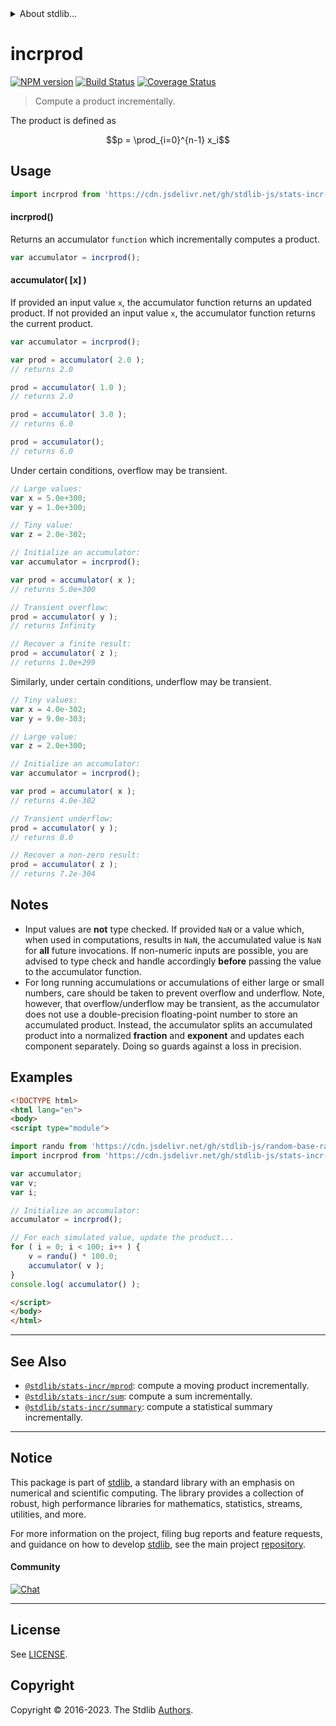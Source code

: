 <!--

@license Apache-2.0

Copyright (c) 2018 The Stdlib Authors.

Licensed under the Apache License, Version 2.0 (the "License");
you may not use this file except in compliance with the License.
You may obtain a copy of the License at

   http://www.apache.org/licenses/LICENSE-2.0

Unless required by applicable law or agreed to in writing, software
distributed under the License is distributed on an "AS IS" BASIS,
WITHOUT WARRANTIES OR CONDITIONS OF ANY KIND, either express or implied.
See the License for the specific language governing permissions and
limitations under the License.

-->


<details>
  <summary>
    About stdlib...
  </summary>
  <p>We believe in a future in which the web is a preferred environment for numerical computation. To help realize this future, we've built stdlib. stdlib is a standard library, with an emphasis on numerical and scientific computation, written in JavaScript (and C) for execution in browsers and in Node.js.</p>
  <p>The library is fully decomposable, being architected in such a way that you can swap out and mix and match APIs and functionality to cater to your exact preferences and use cases.</p>
  <p>When you use stdlib, you can be absolutely certain that you are using the most thorough, rigorous, well-written, studied, documented, tested, measured, and high-quality code out there.</p>
  <p>To join us in bringing numerical computing to the web, get started by checking us out on <a href="https://github.com/stdlib-js/stdlib">GitHub</a>, and please consider <a href="https://opencollective.com/stdlib">financially supporting stdlib</a>. We greatly appreciate your continued support!</p>
</details>

# incrprod

[![NPM version][npm-image]][npm-url] [![Build Status][test-image]][test-url] [![Coverage Status][coverage-image]][coverage-url] <!-- [![dependencies][dependencies-image]][dependencies-url] -->

> Compute a product incrementally.

<section class="intro">

The product is defined as

<!-- <equation class="equation" label="eq:product" align="center" raw="p = \prod_{i=0}^{n-1} x_i" alt="Equation for the product."> -->

```math
p = \prod_{i=0}^{n-1} x_i
```

<!-- <div class="equation" align="center" data-raw-text="p = \prod_{i=0}^{n-1} x_i" data-equation="eq:product">
    <img src="https://cdn.jsdelivr.net/gh/stdlib-js/stdlib@ae1331d17d505898a27e695fc60144d786627384/lib/node_modules/@stdlib/stats/incr/prod/docs/img/equation_product.svg" alt="Equation for the product.">
    <br>
</div> -->

<!-- </equation> -->

</section>

<!-- /.intro -->



<section class="usage">

## Usage

```javascript
import incrprod from 'https://cdn.jsdelivr.net/gh/stdlib-js/stats-incr-prod@esm/index.mjs';
```

#### incrprod()

Returns an accumulator `function` which incrementally computes a product.

```javascript
var accumulator = incrprod();
```

#### accumulator( \[x] )

If provided an input value `x`, the accumulator function returns an updated product. If not provided an input value `x`, the accumulator function returns the current product.

```javascript
var accumulator = incrprod();

var prod = accumulator( 2.0 );
// returns 2.0

prod = accumulator( 1.0 );
// returns 2.0

prod = accumulator( 3.0 );
// returns 6.0

prod = accumulator();
// returns 6.0
```

Under certain conditions, overflow may be transient.

```javascript
// Large values:
var x = 5.0e+300;
var y = 1.0e+300;

// Tiny value:
var z = 2.0e-302;

// Initialize an accumulator:
var accumulator = incrprod();

var prod = accumulator( x );
// returns 5.0e+300

// Transient overflow:
prod = accumulator( y );
// returns Infinity

// Recover a finite result:
prod = accumulator( z );
// returns 1.0e+299
```

Similarly, under certain conditions, underflow may be transient.

```javascript
// Tiny values:
var x = 4.0e-302;
var y = 9.0e-303;

// Large value:
var z = 2.0e+300;

// Initialize an accumulator:
var accumulator = incrprod();

var prod = accumulator( x );
// returns 4.0e-302

// Transient underflow:
prod = accumulator( y );
// returns 0.0

// Recover a non-zero result:
prod = accumulator( z );
// returns 7.2e-304
```

</section>

<!-- /.usage -->

<section class="notes">

## Notes

-   Input values are **not** type checked. If provided `NaN` or a value which, when used in computations, results in `NaN`, the accumulated value is `NaN` for **all** future invocations. If non-numeric inputs are possible, you are advised to type check and handle accordingly **before** passing the value to the accumulator function.
-   For long running accumulations or accumulations of either large or small numbers, care should be taken to prevent overflow and underflow. Note, however, that overflow/underflow may be transient, as the accumulator does not use a double-precision floating-point number to store an accumulated product. Instead, the accumulator splits an accumulated product into a normalized **fraction** and **exponent** and updates each component separately. Doing so guards against a loss in precision.

</section>

<!-- /.notes -->

<section class="examples">

## Examples

<!-- eslint no-undef: "error" -->

```html
<!DOCTYPE html>
<html lang="en">
<body>
<script type="module">

import randu from 'https://cdn.jsdelivr.net/gh/stdlib-js/random-base-randu@esm/index.mjs';
import incrprod from 'https://cdn.jsdelivr.net/gh/stdlib-js/stats-incr-prod@esm/index.mjs';

var accumulator;
var v;
var i;

// Initialize an accumulator:
accumulator = incrprod();

// For each simulated value, update the product...
for ( i = 0; i < 100; i++ ) {
    v = randu() * 100.0;
    accumulator( v );
}
console.log( accumulator() );

</script>
</body>
</html>
```

</section>

<!-- /.examples -->

<!-- Section for related `stdlib` packages. Do not manually edit this section, as it is automatically populated. -->

<section class="related">

* * *

## See Also

-   <span class="package-name">[`@stdlib/stats-incr/mprod`][@stdlib/stats/incr/mprod]</span><span class="delimiter">: </span><span class="description">compute a moving product incrementally.</span>
-   <span class="package-name">[`@stdlib/stats-incr/sum`][@stdlib/stats/incr/sum]</span><span class="delimiter">: </span><span class="description">compute a sum incrementally.</span>
-   <span class="package-name">[`@stdlib/stats-incr/summary`][@stdlib/stats/incr/summary]</span><span class="delimiter">: </span><span class="description">compute a statistical summary incrementally.</span>

</section>

<!-- /.related -->

<!-- Section for all links. Make sure to keep an empty line after the `section` element and another before the `/section` close. -->


<section class="main-repo" >

* * *

## Notice

This package is part of [stdlib][stdlib], a standard library with an emphasis on numerical and scientific computing. The library provides a collection of robust, high performance libraries for mathematics, statistics, streams, utilities, and more.

For more information on the project, filing bug reports and feature requests, and guidance on how to develop [stdlib][stdlib], see the main project [repository][stdlib].

#### Community

[![Chat][chat-image]][chat-url]

---

## License

See [LICENSE][stdlib-license].


## Copyright

Copyright &copy; 2016-2023. The Stdlib [Authors][stdlib-authors].

</section>

<!-- /.stdlib -->

<!-- Section for all links. Make sure to keep an empty line after the `section` element and another before the `/section` close. -->

<section class="links">

[npm-image]: http://img.shields.io/npm/v/@stdlib/stats-incr-prod.svg
[npm-url]: https://npmjs.org/package/@stdlib/stats-incr-prod

[test-image]: https://github.com/stdlib-js/stats-incr-prod/actions/workflows/test.yml/badge.svg?branch=v0.1.0
[test-url]: https://github.com/stdlib-js/stats-incr-prod/actions/workflows/test.yml?query=branch:v0.1.0

[coverage-image]: https://img.shields.io/codecov/c/github/stdlib-js/stats-incr-prod/main.svg
[coverage-url]: https://codecov.io/github/stdlib-js/stats-incr-prod?branch=main

<!--

[dependencies-image]: https://img.shields.io/david/stdlib-js/stats-incr-prod.svg
[dependencies-url]: https://david-dm.org/stdlib-js/stats-incr-prod/main

-->

[chat-image]: https://img.shields.io/gitter/room/stdlib-js/stdlib.svg
[chat-url]: https://app.gitter.im/#/room/#stdlib-js_stdlib:gitter.im

[stdlib]: https://github.com/stdlib-js/stdlib

[stdlib-authors]: https://github.com/stdlib-js/stdlib/graphs/contributors

[umd]: https://github.com/umdjs/umd
[es-module]: https://developer.mozilla.org/en-US/docs/Web/JavaScript/Guide/Modules

[deno-url]: https://github.com/stdlib-js/stats-incr-prod/tree/deno
[umd-url]: https://github.com/stdlib-js/stats-incr-prod/tree/umd
[esm-url]: https://github.com/stdlib-js/stats-incr-prod/tree/esm
[branches-url]: https://github.com/stdlib-js/stats-incr-prod/blob/main/branches.md

[stdlib-license]: https://raw.githubusercontent.com/stdlib-js/stats-incr-prod/main/LICENSE

<!-- <related-links> -->

[@stdlib/stats/incr/mprod]: https://github.com/stdlib-js/stats-incr-mprod/tree/esm

[@stdlib/stats/incr/sum]: https://github.com/stdlib-js/stats-incr-sum/tree/esm

[@stdlib/stats/incr/summary]: https://github.com/stdlib-js/stats-incr-summary/tree/esm

<!-- </related-links> -->

</section>

<!-- /.links -->
